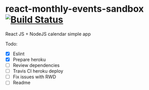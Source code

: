 # react-monthly-events-sandbox [![Build Status](https://travis-ci.org/lzakrzewski/react-monthly-events-sandbox.svg?branch=master)](https://travis-ci.org/lzakrzewski/react-monthly-events-sandbox)

React JS + NodeJS calendar simple app

Todo: 
 - [x] Eslint
 - [x] Prepare heroku 
 - [ ] Review dependencies
 - [ ] Travis CI heroku deploy
 - [ ] Fix issues with RWD
 - [ ] Readme